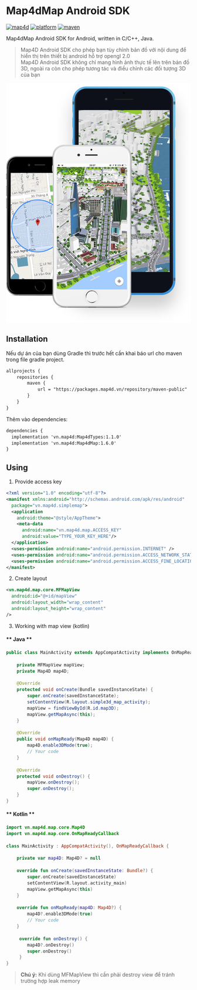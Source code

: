 # Map4dMap Android SDK
[![map4d](https://img.shields.io/badge/map4d-map-orange)](https://map4d.vn/)
[![platform](https://img.shields.io/badge/platform-android-brightgreen.svg)](https://www.android.com/)
[![maven](https://img.shields.io/maven-metadata/v?metadataUrl=https%3A%2F%2Fpackages.map4d.vn%2Frepository%2Fmaven-public%2Fvn%2Fmap4d%2FMap4dMap%2Fmaven-metadata.xml)](https://map4d.vn/)

Map4dMap Android SDK for Android, written in C/C++, Java.  

> Map4D Android SDK cho phép bạn tùy chỉnh bản đồ với nội dung để hiển thị trên thiết bị android hỗ trợ opengl 2.0   
Map4D Android SDK không chỉ mang hình ảnh thực tế lên trên bản đồ 3D, ngoài ra còn cho phép tương tác và điều chỉnh các đối tượng 3D của bạn  

[![Map4D Android SDK](../resources/overView.png)](https://map4d.vn) 

## Installation

Nếu dự án của bạn dùng Gradle thì trước hết cần khai báo url cho maven trong file gradle project.

```xml
allprojects {
    repositories {
        maven {
            url = "https://packages.map4d.vn/repository/maven-public"
        }
    }
}
```

Thêm vào dependencies:

```xml
dependencies {
  implementation 'vn.map4d:Map4dTypes:1.1.0'
  implementation 'vn.map4d:Map4dMap:1.6.0'
}
```

## Using

1. Provide access key

```xml
<?xml version="1.0" encoding="utf-8"?>
<manifest xmlns:android="http://schemas.android.com/apk/res/android"
  package="vn.map4d.simplemap">
  <application
    android:theme="@style/AppTheme">
    <meta-data
      android:name="vn.map4d.map.ACCESS_KEY"
      android:value="TYPE_YOUR_KEY_HERE"/>
  </application>
  <uses-permission android:name="android.permission.INTERNET" />
  <uses-permission android:name="android.permission.ACCESS_NETWORK_STATE" />
  <uses-permission android:name="android.permission.ACCESS_FINE_LOCATION" />
</manifest>

```

2. Create layout

```xml
<vn.map4d.map.core.MFMapView
  android:id="@+id/mapView"
  android:layout_width="wrap_content"
  android:layout_height="wrap_content"
/>
```
3. Working with map view (kotlin)

<!-- tabs:start -->
#### ** Java **

```java
public class MainActivity extends AppCompatActivity implements OnMapReadyCallback{ 
    
    private MFMapView mapView;
	private Map4D map4D;
  
    @Override
    protected void onCreate(Bundle savedInstanceState) { 
        super.onCreate(savedInstanceState);
        setContentView(R.layout.simple3d_map_activity);
        mapView = findViewById(R.id.map3D);
        mapView.getMapAsync(this); 
    }
  
    @Override
    public void onMapReady(Map4D map4D) { 
        map4D.enable3DMode(true);
		// Your code
    }
      
    @Override
    protected void onDestroy() { 
        mapView.onDestroy(); 
        super.onDestroy();
    }
}
```

#### ** Kotlin **

```kotlin
import vn.map4d.map.core.Map4D
import vn.map4d.map.core.OnMapReadyCallback

class MainActivity : AppCompatActivity(), OnMapReadyCallback {

	private var map4D: Map4D? = null

    override fun onCreate(savedInstanceState: Bundle?) {
        super.onCreate(savedInstanceState)
        setContentView(R.layout.activity_main)
        mapView.getMapAsync(this)
    }

    override fun onMapReady(map4D: Map4D?) {
        map4D?.enable3DMode(true)
        // Your code
    }
    
     override fun onDestroy() {
        map4D?.onDestroy()
        super.onDestroy()
     }
}
```
<!-- tabs:end -->

> **Chú ý:** Khi dùng MFMapView thì cần phải destroy view để tránh trường hợp leak memory
